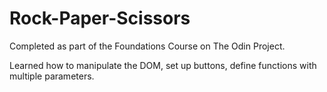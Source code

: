 # Rock-Paper-Scissors
Completed as part of the Foundations Course on The Odin Project.

Learned how to manipulate the DOM, set up buttons, define functions with multiple parameters.
